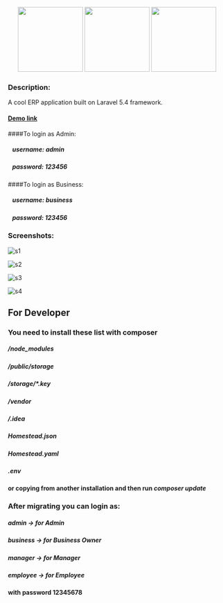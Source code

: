 <p align="center"><a href="https://laravel.com" target="_blank"><img height="150" src="https://laravel.com/laravel.png"></a>
<a href="http://getbootstrap.com/" target="_blank"><img height="150" src="https://upload.wikimedia.org/wikipedia/commons/thumb/e/ea/Boostrap_logo.svg/220px-Boostrap_logo.svg.png"></a>
<a href="http://jquery.com/" target="_blank"><img height="150" src="https://camo.githubusercontent.com/02ed3f6695f288aedec24c2a329c667281efef5f/687474703a2f2f707265636973696f6e2d736f6674776172652e636f6d2f77702d636f6e74656e742f75706c6f6164732f323031342f30342f6a5175726572792e676966"></a></p>

### Description:
A cool ERP application built on Laravel 5.4 framework.

#### [Demo link](http://lavinaerp.byethost7.com/public/)

####To login as Admin:
##### &nbsp;&nbsp;&nbsp;username: admin
##### &nbsp;&nbsp;&nbsp;password: 123456

####To login as Business:
##### &nbsp;&nbsp;&nbsp;username: business
##### &nbsp;&nbsp;&nbsp;password: 123456

### Screenshots:
![s1](https://c1.staticflickr.com/1/630/31685490413_fb1796fb61_c.jpg)

![s2](https://c1.staticflickr.com/1/515/31685490143_19acf6f621_c.jpg)

![s3](https://c1.staticflickr.com/1/495/32456396256_97b318cf1b_c.jpg)

![s4](https://c1.staticflickr.com/1/583/32456396146_505a93ebd7_c.jpg)


## <b>For Developer</b>

### You need to install these list with composer
##### /node_modules
##### /public/storage
##### /storage/*.key
##### /vendor
##### /.idea
##### Homestead.json
##### Homestead.yaml
##### .env
#### or copying from another installation and then run <i>composer update</i>

### After migrating you can login as:
##### admin -> for Admin
##### business -> for Business Owner
##### manager -> for Manager
##### employee -> for Employee
#### with password 12345678
